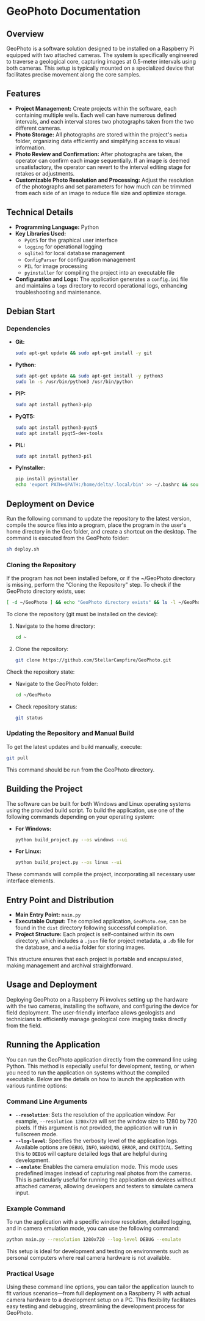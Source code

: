 # GeoPhoto Documentation

## Overview

GeoPhoto is a software solution designed to be installed on a Raspberry Pi equipped with two attached cameras. The system is specifically engineered to traverse a geological core, capturing images at 0.5-meter intervals using both cameras. This setup is typically mounted on a specialized device that facilitates precise movement along the core samples.

## Features

- **Project Management:** Create projects within the software, each containing multiple wells. Each well can have numerous defined intervals, and each interval stores two photographs taken from the two different cameras.
- **Photo Storage:** All photographs are stored within the project's `media` folder, organizing data efficiently and simplifying access to visual information.
- **Photo Review and Confirmation:** After photographs are taken, the operator can confirm each image sequentially. If an image is deemed unsatisfactory, the operator can revert to the interval editing stage for retakes or adjustments.
- **Customizable Photo Resolution and Processing:** Adjust the resolution of the photographs and set parameters for how much can be trimmed from each side of an image to reduce file size and optimize storage.

## Technical Details

- **Programming Language:** Python
- **Key Libraries Used:**
  - `PyQt5` for the graphical user interface
  - `logging` for operational logging
  - `sqlite3` for local database management
  - `ConfigParser` for configuration management
  - `PIL` for image processing
  - `pyinstaller` for compiling the project into an executable file
- **Configuration and Logs:** The application generates a `config.ini` file and maintains a `logs` directory to record operational logs, enhancing troubleshooting and maintenance.

## Debian Start

### Dependencies

- **Git:**
  ```bash
  sudo apt-get update && sudo apt-get install -y git
  ```
- **Python:**
  ```bash
  sudo apt-get update && sudo apt-get install -y python3
  sudo ln -s /usr/bin/python3 /usr/bin/python
  ```
- **PIP:**
  ```bash
  sudo apt install python3-pip
  ```
- **PyQT5:**
  ```bash
  sudo apt install python3-pyqt5
  sudo apt install pyqt5-dev-tools
  ```
- **PIL:**
  ```bash
  sudo apt install python3-pil
  ```
- **PyInstaller:**
  ```bash
  pip install pyinstaller
  echo 'export PATH=$PATH:/home/delta/.local/bin' >> ~/.bashrc && source ~/.bashrc
  ```

## Deployment on Device

Run the following command to update the repository to the latest version, compile the source files into a program, place the program in the user's home directory in the Geo folder, and create a shortcut on the desktop. The command is executed from the GeoPhoto folder:

```bash
sh deploy.sh
```

### Cloning the Repository

If the program has not been installed before, or if the ~/GeoPhoto directory is missing, perform the "Cloning the Repository" step. To check if the GeoPhoto directory exists, use:

```bash
[ -d ~/GeoPhoto ] && echo "GeoPhoto directory exists" && ls -l ~/GeoPhoto || echo "GeoPhoto directory does not exist"
```

To clone the repository (git must be installed on the device):

1. Navigate to the home directory:
   ```bash
   cd ~
   ```
2. Clone the repository:
   ```bash
   git clone https://github.com/StellarCampfire/GeoPhoto.git
   ```

Check the repository state:

- Navigate to the GeoPhoto folder:
  ```bash
  cd ~/GeoPhoto
  ```
- Check repository status:
  ```bash
  git status
  ```

### Updating the Repository and Manual Build

To get the latest updates and build manually, execute:

```bash
git pull
```

This command should be run from the GeoPhoto directory.

## Building the Project

The software can be built for both Windows and Linux operating systems using the provided build script. To build the application, use one of the following commands depending on your operating system:

- **For Windows:**
  ```bash
  python build_project.py --os windows --ui
  ```

- **For Linux:**
  ```bash
  python build_project.py --os linux --ui
  ```

These commands will compile the project, incorporating all necessary user interface elements.

## Entry Point and Distribution

- **Main Entry Point:** `main.py`
- **Executable Output:** The compiled application, `GeoPhoto.exe`, can be found in the `dist` directory following successful compilation.
- **Project Structure:** Each project is self-contained within its own directory, which includes a `.json` file for project metadata, a `.db` file for the database, and a `media` folder for storing images.

This structure ensures that each project is portable and encapsulated, making management and archival straightforward.

## Usage and Deployment

Deploying GeoPhoto on a Raspberry Pi involves setting up the hardware with the two cameras, installing the software, and configuring the device for field deployment. The user-friendly interface allows geologists and technicians to efficiently manage geological core imaging tasks directly from the field.

## Running the Application

You can run the GeoPhoto application directly from the command line using Python. This method is especially useful for development, testing, or when you need to run the application on systems without the compiled executable. Below are the details on how to launch the application with various runtime options:

### Command Line Arguments

- **`--resolution`**: Sets the resolution of the application window. For example, `--resolution 1280x720` will set the window size to 1280 by 720 pixels. If this argument is not provided, the application will run in fullscreen mode.
- **`--log-level`**: Specifies the verbosity level of the application logs. Available options are `DEBUG`, `INFO`, `WARNING`, `ERROR`, and `CRITICAL`. Setting this to `DEBUG` will capture detailed logs that are helpful during development.
- **`--emulate`**: Enables the camera emulation mode. This mode uses predefined images instead of capturing real photos from the cameras. This is particularly useful for running the application on devices without attached cameras, allowing developers and testers to simulate camera input.

### Example Command

To run the application with a specific window resolution, detailed logging, and in camera emulation mode, you can use the following command:

```bash
python main.py --resolution 1280x720 --log-level DEBUG --emulate
```

This setup is ideal for development and testing on environments such as personal computers where real camera hardware is not available.

### Practical Usage

Using these command line options, you can tailor the application launch to fit various scenarios—from full deployment on a Raspberry Pi with actual camera hardware to a development setup on a PC. This flexibility facilitates easy testing and debugging, streamlining the development process for GeoPhoto.
